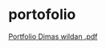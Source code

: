 # portofolio
[Portfolio Dimas wildan .pdf](https://github.com/dimaswildanR3/portofolio/files/9770130/Portfolio.Dimas.wildan.pdf)

